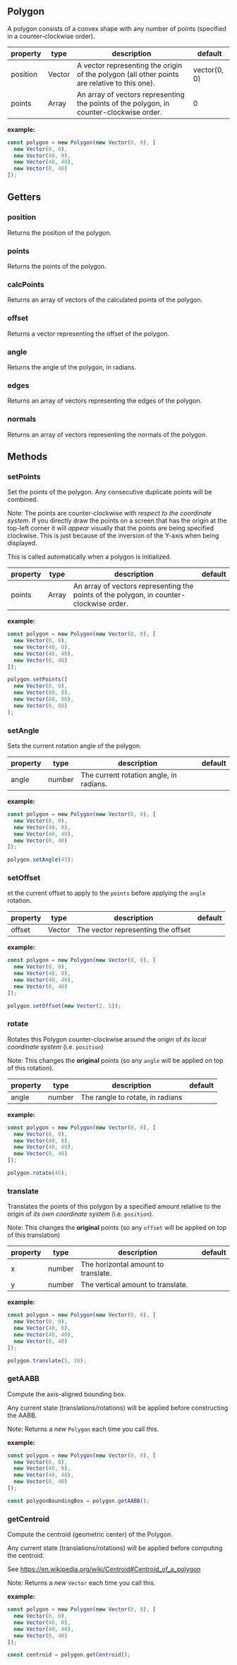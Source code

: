 ## **Polygon**

A polygon consists of a convex shape with any number of points (specified in a counter-clockwise order).

| property 	| type          	| description                                                                                 	| default      	|
|----------	|---------------	|---------------------------------------------------------------------------------------------	|--------------	|
| position 	| Vector        	| A vector representing the origin of the polygon (all other points are relative to this one). 	| vector(0, 0) 	|
| points   	| Array<Vector> 	| An array of vectors representing the points of the polygon, in counter-clockwise order.     	| 0            	|

**example:**

```js
const polygon = new Polygon(new Vector(0, 0), [
  new Vector(0, 0),
  new Vector(40, 0),
  new Vector(40, 40),
  new Vector(0, 40)
]);
```

## **Getters**

### **position**

Returns the position of the polygon.

### **points**

Returns the points of the polygon.

### **calcPoints**

Returns an array of vectors of the calculated points of the polygon.

### **offset**

Returns a vector representing the offset of the polygon.

### **angle**

Returns the angle of the polygon, in radians.

### **edges**

Returns an array of vectors representing the edges of the polygon.

### **normals**

Returns an array of vectors representing the normals of the polygon.

## **Methods**

### **setPoints**

Set the points of the polygon. Any consecutive duplicate points will be combined.

Note: The points are counter-clockwise *with respect to the coordinate system*. If you directly draw the points on a screen that has the origin at the top-left corner it will _appear_ visually that the points are being specified clockwise. This is just because of the inversion of the Y-axis when being displayed.

This is called automatically when a polygon is initialized.

| property 	| type          	| description                                                                                 	| default      	|
|----------	|---------------	|---------------------------------------------------------------------------------------------	|--------------	|
| points   	| Array<Vector> 	| An array of vectors representing the points of the polygon, in counter-clockwise order.     	|             	|

**example:**

```js
const polygon = new Polygon(new Vector(0, 0), [
  new Vector(0, 0),
  new Vector(40, 0),
  new Vector(40, 40),
  new Vector(0, 40)
]);

polygon.setPoints([
  new Vector(0, 0),
  new Vector(80, 0),
  new Vector(80, 80),
  new Vector(0, 80)
);
```

### **setAngle**

Sets the current rotation angle of the polygon.

| property 	| type          	| description                                                                             	| default      	|
|----------	|---------------	|-----------------------------------------------------------------------------------------	|--------------	|
| angle    	| number        	| The current rotation angle, in radians.                                                 	|             	|

**example:**

```js
const polygon = new Polygon(new Vector(0, 0), [
  new Vector(0, 0),
  new Vector(40, 0),
  new Vector(40, 40),
  new Vector(0, 40)
]);

polygon.setAngle(45);
```

### **setOffset**

et the current offset to apply to the `points` before applying the `angle` rotation.

| property 	| type          	| description                                                                             	| default      	|
|----------	|---------------	|-----------------------------------------------------------------------------------------	|--------------	|
| offset   	| Vector        	| The vector representing the offset                                                      	|             	|

**example:**

```js
const polygon = new Polygon(new Vector(0, 0), [
  new Vector(0, 0),
  new Vector(40, 0),
  new Vector(40, 40),
  new Vector(0, 40)
]);

polygon.setOffset(new Vector(2, 5));
```

### **rotate**

Rotates this Polygon counter-clockwise around the origin of *its local coordinate system* (i.e. `position`)

Note: This changes the **original** points (so any `angle` will be applied on top of this rotation).

| property 	| type          	| description                                                                             	| default      	|
|----------	|---------------	|-----------------------------------------------------------------------------------------	|--------------	|
| angle    	| number        	| The rangle to rotate, in radians                                                        	|             	|

**example:**

```js
const polygon = new Polygon(new Vector(0, 0), [
  new Vector(0, 0),
  new Vector(40, 0),
  new Vector(40, 40),
  new Vector(0, 40)
]);

polygon.rotate(45);
```

### **translate**

Translates the points of this polygon by a specified amount relative to the origin of *its own coordinate system* (i.e. `position`).

Note: This changes the **original** points (so any `offset` will be applied on top of this translation)

| property 	| type   	| description                         	| default 	|
|----------	|--------	|-------------------------------------	|---------	|
| x        	| number 	| The horizontal amount to translate. 	|         	|
| y        	| number 	| The vertical amount to translate.   	|         	|

**example:**

```js
const polygon = new Polygon(new Vector(0, 0), [
  new Vector(0, 0),
  new Vector(40, 0),
  new Vector(40, 40),
  new Vector(0, 40)
]);

polygon.translate(5, 10);
```

### **getAABB**

Compute the axis-aligned bounding box.

Any current state (translations/rotations) will be applied before constructing the AABB.

Note: Returns a _new_ `Polygon` each time you call this.

**example:**

```js
const polygon = new Polygon(new Vector(0, 0), [
  new Vector(0, 0),
  new Vector(40, 0),
  new Vector(40, 40),
  new Vector(0, 40)
]);

const polygonBoundingBox = polygon.getAABB();
```

### **getCentroid**

Compute the centroid (geometric center) of the Polygon.

Any current state (translations/rotations) will be applied before computing the centroid.

See https://en.wikipedia.org/wiki/Centroid#Centroid_of_a_polygon

Note: Returns a _new_ `Vector` each time you call this.

**example:**

```js
const polygon = new Polygon(new Vector(0, 0), [
  new Vector(0, 0),
  new Vector(40, 0),
  new Vector(40, 40),
  new Vector(0, 40)
]);

const centroid = polygon.getCentroid();
```